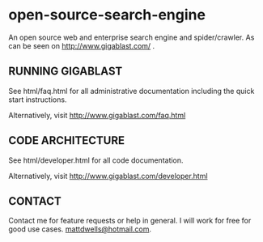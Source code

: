 open-source-search-engine
=========================

An open source web and enterprise search engine and spider/crawler. As can be seen on http://www.gigablast.com/ .

RUNNING GIGABLAST
-----------------

See html/faq.html for all administrative documentation including 
the quick start instructions.

Alternatively, visit http://www.gigablast.com/faq.html



CODE ARCHITECTURE
-----------------

See html/developer.html for all code documentation.

Alternatively, visit http://www.gigablast.com/developer.html



CONTACT
-------

Contact me for feature requests or help in general. I will work for free
for good use cases. mattdwells@hotmail.com.


